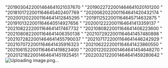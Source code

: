 "2019030422001464641021037670	"
"2019022722001464641020101200	"
"2018101722001164645402407769	"
"2020062022001164641420432174	"
"2020012022001164641412845295	"
"2019112522001164645714632875	"
"2019101322001164640514927656	"
"2020012222001164641413359137	"
"2021082222001164641417467732	"
"2021080822001164641406223600	"
"2021080822001164641406350138	"
"2021072922001164641457480898	"
"2021072822001464641455790037	"
"2021071722001164641446242929	"
"2021070722001164641435916323	"
"2021062222001164641423860550	"
"2021061522001164641419823400	"
"2020122022001464641454648270	"
"2020121822001464641451925451	"
"2022032122001464641459280642	"
![Uploading image.png…]()
